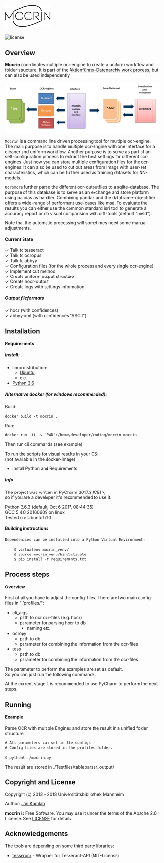 ![mocrin](docs/img/mocrin_logo.png "mocrin")
========================
![license](https://img.shields.io/badge/license-Apache%20License%202.0-blue.svg)

Overview
--------
**Mocrin** coordinates multiple ocr-engine to create a 
uniform workflow and folder structure.
It is part of the [Aktienführer-Datenarchiv work process][akf-link],
but can also be used independently.

![mocrin_process](docs/img/mocrin_process.png "Workflow diagram")

`Mocrin` is a command line driven processing tool for multiple ocr-engine.  
The main purpose is to handle multiple ocr-engine with one interface for 
a cleaner and uniform workflow. Another purpose is to serve as part of an self-configuration
process to extract the best settings for different ocr-engines. 
Just now you can store multiple configuration files for the ocr-engines.
It can also be used to cut out areas from image with user-set characteristics, which
can be further used as training datasets for NN-models.

`Ocromore` further parse the different ocr-outputfiles to a sqlite-database.
The purpose of this database is to serve as an exchange and store platform using 
pandas as handler. Combining pandas and the dataframe-objectifier offers a 
wide-range of performant use-cases like msa. 
To evaluate the results you can either use the common standard
isri tool to generate a accuracy report or do visual comparision with diff-tools (default "meld").

Note that the automatic processing will sometimes need some manual adjustments.

#### Current State
✓  Talk to tesseract  
✓  Talk to ocropus    
✓  Talk to abbyy  
✓  Configuration files (for the whole process and every single ocr-engine)  
✓  Implement cut method  
✓  Create uniform output structure  
✓  Create hocr-output   
✓  Create logs with settings information   

##### Output fileformats
✓  hocr (with confidences)   
✓  abbyy-xml (with confidences "ASCII")
 
Installation
------------
#### Requirements

   ##### Install:
   
   - linux distribution:    
     - [Ubuntu][ubuntu-link]
     - etc.
   - [Python 3.6][python-link]
   
   ##### Alternative docker (for windows recommended):
   
   Build:  
   
    docker build -t mocrin .
   
   Run: 
    
    docker run -it -v 'PWD':/home/developer/coding/mocrin mocrin 
   
   Then run cli commands (see example)
   
   To run the scripts for visual results in your OS:  
   (not available in the docker-image) 
     
   - install Python and Requirements   

   ##### Info
   The project was written in PyCharm 2017.3 (CE)>,   
   so if you are a developer it's recommended to use it. 

   Python 3.6.3 (default, Oct  6 2017, 08:44:35)   
   GCC 5.4.0 20160609 on linux  
   Tested on: Ubuntu17.10
    
#### Building instructions

    Dependencies can be installed into a Python Virtual Environment:

        $ virtualenv mocrin_venv/
        $ source mocrin_venv/bin/activate
        $ pip install -r requirements.txt

Process steps
----------
#### Overview
First of all you have to adjust the config-files.
There are two main config-files in "./profiles/":
   + cli_args 
        + path to ocr ocr-files (e.g. hocr)
        + parameter for parsing hocr to db
            + naming etc.
   + ocropy 
      + path to db
      + parameter for combining the information from the ocr-files
   + tess 
        + path to db
        + parameter for combining the information from the ocr-files
        
The parameter to perform the examples are set as default.  
So you can just run the following commands.

At the current stage it is recommended to use PyCharm to perform the next steps.
 
Running
-------
#### Example
       
Parse OCR with multiple Engines and store the result in a unified folder structure:

    # All parameters can set in the configs
    # Config files are stored in the profiles folder.
    
    $ python3 ./mocrin.py
    
The result are stored in ./Testfiles/tableparser_output/

Copyright and License
--------

Copyright (c) 2013 – 2018 Universitätsbibliothek Mannheim

Author: [Jan Kamlah](https://github.com/jkamlah) 

**mocrin** is Free Software. You may use it under the terms of the Apache 2.0 License.
See [LICENSE](./LICENSE) for details.


Acknowledgements
-------

The tools are depending on some third party libraries:
 *  [tesserocr][tesserocr-link] - Wrapper for Tesseract-API (MIT-License)


[ubuntu-link]: https://www.ubuntu.com/ "ubuntu"
[python-link]: https://www.anaconda.com/download/ "anaconda"
[akf-link]: https://github.com/UB-Mannheim/Aktienfuehrer-Datenarchiv-Tools "Aktienfuehrer-Datenarchiv-Tools"
[tesserocr-link]: https://github.com/sirfz/tesserocr "Tesserocr"